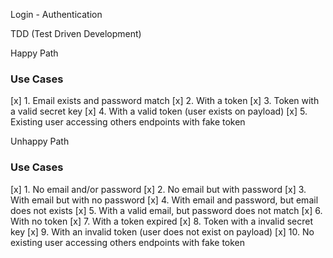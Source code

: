 Login - Authentication

TDD (Test Driven Development)

Happy Path

### Use Cases

  [x] 1. Email exists and password match
  [x] 2. With a token 
  [x] 3. Token with a valid secret key
  [x] 4. With a valid token (user exists on payload)
  [x] 5. Existing user accessing others endpoints with fake token


Unhappy Path
  
  ### Use Cases
  
  [x]  1. No email and/or password
  [x]  2. No email but with password
  [x]  3. With email but with no password
  [x]  4. With email and password, but email does not exists
  [x]  5. With a valid email, but password does not match
  [x]  6. With no token
  [x]  7. With a token expired
  [x]  8. Token with a invalid secret key
  [x]  9. With an invalid token (user does not exist on payload)
  [x]  10. No existing user accessing others endpoints with fake token
  


    